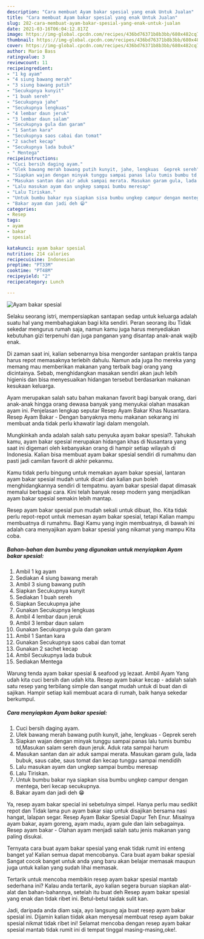 ```yaml
---
description: "Cara membuat Ayam bakar spesial yang enak Untuk Jualan"
title: "Cara membuat Ayam bakar spesial yang enak Untuk Jualan"
slug: 282-cara-membuat-ayam-bakar-spesial-yang-enak-untuk-jualan
date: 2021-03-16T06:04:12.817Z
image: https://img-global.cpcdn.com/recipes/436bd76371b8b3bb/680x482cq70/ayam-bakar-spesial-foto-resep-utama.jpg
thumbnail: https://img-global.cpcdn.com/recipes/436bd76371b8b3bb/680x482cq70/ayam-bakar-spesial-foto-resep-utama.jpg
cover: https://img-global.cpcdn.com/recipes/436bd76371b8b3bb/680x482cq70/ayam-bakar-spesial-foto-resep-utama.jpg
author: Mario Bass
ratingvalue: 3
reviewcount: 11
recipeingredient:
- "1 kg ayam"
- "4 siung bawang merah"
- "3 siung bawang putih"
- "Secukupnya kunyit"
- "1 buah sereh"
- "Secukupnya jahe"
- "Secukupnya lengkuas"
- "4 lembar daun jeruk"
- "3 lembar daun salam"
- "Secukupnya gula dan garam"
- "1 Santan kara"
- "Secukupnya saos cabai dan tomat"
- "2 sachet kecap"
- "Secukupnya lada bubuk"
- " Mentega"
recipeinstructions:
- "Cuci bersih daging ayam."
- "Ulek bawang merah bawang putih kunyit, jahe, lengkuas  Geprek sereh"
- "Siapkan wajan dengan minyak tunggu sampai panas lalu tumis bumbu td,Masukan salam sereh daun jeruk. Aduk rata sampai harum"
- "Masukan santan dan air aduk sampai merata. Masukan garam gula, lada bubuk, saus cabe, saus tomat dan kecap tunggu sampai mendidih"
- "Lalu masukan ayam dan ungkep sampai bumbu meresap"
- "Lalu Tiriskan."
- "Untuk bumbu bakar nya siapkan sisa bumbu ungkep campur dengan mentega, beri kecap secukupnya."
- "Bakar ayam dan jadi deh 😁"
categories:
- Resep
tags:
- ayam
- bakar
- spesial

katakunci: ayam bakar spesial 
nutrition: 214 calories
recipecuisine: Indonesian
preptime: "PT33M"
cooktime: "PT48M"
recipeyield: "2"
recipecategory: Lunch

---
```



![Ayam bakar spesial](https://img-global.cpcdn.com/recipes/436bd76371b8b3bb/680x482cq70/ayam-bakar-spesial-foto-resep-utama.jpg)

Selaku seorang istri, mempersiapkan santapan sedap untuk keluarga adalah suatu hal yang membahagiakan bagi kita sendiri. Peran seorang ibu Tidak sekedar mengurus rumah saja, namun kamu juga harus menyediakan kebutuhan gizi terpenuhi dan juga panganan yang disantap anak-anak wajib enak.

Di zaman  saat ini, kalian sebenarnya bisa mengorder santapan praktis tanpa harus repot memasaknya terlebih dahulu. Namun ada juga lho mereka yang memang mau memberikan makanan yang terbaik bagi orang yang dicintainya. Sebab, menghidangkan masakan sendiri akan jauh lebih higienis dan bisa menyesuaikan hidangan tersebut berdasarkan makanan kesukaan keluarga. 

Ayam merupakan salah satu bahan makanan favorit bagi banyak orang, dari anak-anak hingga orang dewasa banyak yang menyukai olahan masakan ayam ini. Penjelasan lengkap seputar Resep Ayam Bakar Khas Nusantara. Resep Ayam Bakar - Dengan banyaknya menu makanan sekarang ini membuat anda tidak perlu khawatir lagi dalam mengolah.

Mungkinkah anda adalah salah satu penyuka ayam bakar spesial?. Tahukah kamu, ayam bakar spesial merupakan hidangan khas di Nusantara yang saat ini digemari oleh kebanyakan orang di hampir setiap wilayah di Indonesia. Kalian bisa membuat ayam bakar spesial sendiri di rumahmu dan pasti jadi camilan favorit di akhir pekanmu.

Kamu tidak perlu bingung untuk memakan ayam bakar spesial, lantaran ayam bakar spesial mudah untuk dicari dan kalian pun boleh menghidangkannya sendiri di tempatmu. ayam bakar spesial dapat dimasak memalui berbagai cara. Kini telah banyak resep modern yang menjadikan ayam bakar spesial semakin lebih mantap.

Resep ayam bakar spesial pun mudah sekali untuk dibuat, lho. Kita tidak perlu repot-repot untuk memesan ayam bakar spesial, tetapi Kalian mampu membuatnya di rumahmu. Bagi Kamu yang ingin membuatnya, di bawah ini adalah cara menyajikan ayam bakar spesial yang nikamat yang mampu Kita coba.

<!--inarticleads1-->

##### Bahan-bahan dan bumbu yang digunakan untuk menyiapkan Ayam bakar spesial:

1. Ambil 1 kg ayam
1. Sediakan 4 siung bawang merah
1. Ambil 3 siung bawang putih
1. Siapkan Secukupnya kunyit
1. Sediakan 1 buah sereh
1. Siapkan Secukupnya jahe
1. Gunakan Secukupnya lengkuas
1. Ambil 4 lembar daun jeruk
1. Ambil 3 lembar daun salam
1. Gunakan Secukupnya gula dan garam
1. Ambil 1 Santan kara
1. Gunakan Secukupnya saos cabai dan tomat
1. Gunakan 2 sachet kecap
1. Ambil Secukupnya lada bubuk
1. Sediakan  Mentega


Warung tenda ayam bakar spesial &amp; seafood yg lezaat. Ambil Ayam Yang udah kita cuci bersih dan udah kita. Resep ayam bakar kecap - adalah salah satu resep yang terbilang simple dan sangat mudah untuk di buat dan di sajikan. Hampir setiap kali membuat acara di rumah, baik hanya sekedar berkumpul. 

<!--inarticleads2-->

##### Cara menyiapkan Ayam bakar spesial:

1. Cuci bersih daging ayam.
1. Ulek bawang merah bawang putih kunyit, jahe, lengkuas  - Geprek sereh
1. Siapkan wajan dengan minyak tunggu sampai panas lalu tumis bumbu td,Masukan salam sereh daun jeruk. Aduk rata sampai harum
1. Masukan santan dan air aduk sampai merata. Masukan garam gula, lada bubuk, saus cabe, saus tomat dan kecap tunggu sampai mendidih
1. Lalu masukan ayam dan ungkep sampai bumbu meresap
1. Lalu Tiriskan.
1. Untuk bumbu bakar nya siapkan sisa bumbu ungkep campur dengan mentega, beri kecap secukupnya.
1. Bakar ayam dan jadi deh 😁


Ya, resep ayam bakar special ini sebetulnya simpel. Hanya perlu mau sedikit repot dan Tidak lama pun ayam bakar siap untuk disajikan bersama nasi hangat, lalapan segar. Resep Ayam Bakar Spesial Dapur Teh Enur. Misalnya ayam bakar, ayam goreng, ayam madu, ayam gule dan lain sebagainya. Resep ayam bakar - Olahan ayam menjadi salah satu jenis makanan yang paling disukai. 

Ternyata cara buat ayam bakar spesial yang enak tidak rumit ini enteng banget ya! Kalian semua dapat mencobanya. Cara buat ayam bakar spesial Sangat cocok banget untuk anda yang baru akan belajar memasak maupun juga untuk kalian yang sudah lihai memasak.

Tertarik untuk mencoba membikin resep ayam bakar spesial mantab sederhana ini? Kalau anda tertarik, ayo kalian segera buruan siapkan alat-alat dan bahan-bahannya, setelah itu buat deh Resep ayam bakar spesial yang enak dan tidak ribet ini. Betul-betul taidak sulit kan. 

Jadi, daripada anda diam saja, ayo langsung aja buat resep ayam bakar spesial ini. Dijamin kalian tiidak akan menyesal membuat resep ayam bakar spesial nikmat tidak ribet ini! Selamat mencoba dengan resep ayam bakar spesial mantab tidak rumit ini di tempat tinggal masing-masing,oke!.

